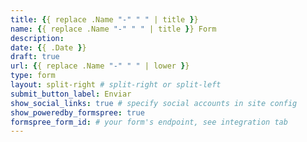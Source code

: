 ```yaml
---
title: {{ replace .Name "-" " " | title }}
name: {{ replace .Name "-" " " | title }} Form
description:
date: {{ .Date }}
draft: true
url: {{ replace .Name "-" " " | lower }}
type: form
layout: split-right # split-right or split-left
submit_button_label: Enviar
show_social_links: true # specify social accounts in site config
show_poweredby_formspree: true
formspree_form_id: # your form's endpoint, see integration tab
---
```

